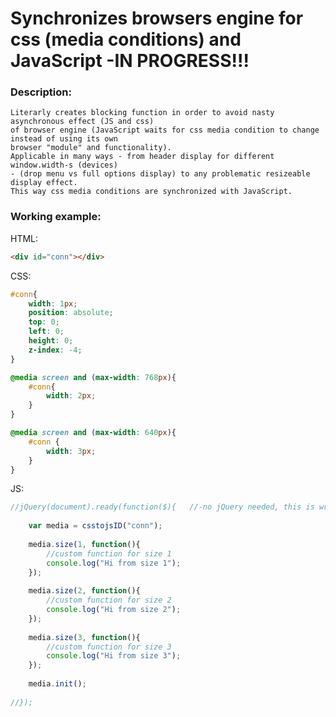 # Synchronizes browsers engine for css (media conditions) and JavaScript -IN PROGRESS!!!

### Description:
    Literarly creates blocking function in order to avoid nasty asynchronous effect (JS and css) 
    of browser engine (JavaScript waits for css media condition to change instead of using its own 
    browser "module" and functionality).
    Applicable in many ways - from header display for different window.width-s (devices) 
    - (drop menu vs full options display) to any problematic resizeable display effect.
    This way css media conditions are synchronized with JavaScript.

### Working example:

HTML:
```html
<div id="conn"></div>
```

CSS:
```css
#conn{
    width: 1px;
    position: absolute;
    top: 0;
    left: 0;
    height: 0;
    z-index: -4;
}

@media screen and (max-width: 768px){
    #conn{
        width: 2px;
    }
}

@media screen and (max-width: 640px){
    #conn {
        width: 3px;
    }
}
```

JS:
```javascript
//jQuery(document).ready(function($){   //-no jQuery needed, this is writen only to point to loading point
    
    var media = csstojsID("conn");
    
    media.size(1, function(){
        //custom function for size 1
        console.log("Hi from size 1");
    });
    
    media.size(2, function(){
        //custom function for size 2
        console.log("Hi from size 2");
    });
    
    media.size(3, function(){
        //custom function for size 3
        console.log("Hi from size 3");
    });
    
    media.init();
    
//});
```
